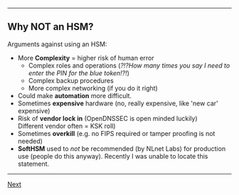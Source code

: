 ---------------
## Why NOT an HSM?
Arguments against using an HSM:

-   More **Complexity** = higher risk of human error
    -   Complex roles and operations (*?!?How many times you say I need to enter the PIN for the blue token!?!*)
    -   Complex backup procedures
    -   More complex networking (if you do it right)
-   Could make **automation** more difficult.
-   Sometimes **expensive** hardware (no, really expensive, like 'new car' expensive)
-   Risk of **vendor lock in** (OpenDNSSEC is open minded luckily)\
    Different vendor often = KSK roll)
-   Sometimes **overkill** (e.g. no FIPS required or tamper proofing is not needed)
-   **SoftHSM** used to *not* be recommended (by NLnet Labs) for production use (people do this anyway). Recently I was unable to locate this statement.

----------------------
[Next](https://github.com/niek-sidn/hsm_workshop_nethsm/blob/main/Slide11.md)
